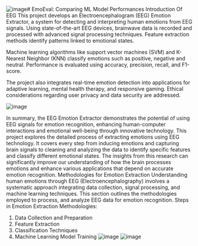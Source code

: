 ![image](https://github.com/Neha8136/EmoEval_Comparing_ML_Model_Performances/assets/91106552/db266677-7ec5-4083-96d5-46205099c89d)# EmoEval: Comparing ML Model Performances
                                   Introduction Of EEG
This project develops an Electroencephalogram (EEG) Emotion Extractor, a system for detecting and interpreting human emotions from EEG signals. Using state-of-the-art EEG devices, brainwave data is recorded and processed with advanced signal processing techniques. Feature extraction methods identify patterns linked to emotional states.

Machine learning algorithms like support vector machines (SVM) and K-Nearest Neighbor (KNN) classify emotions such as positive, negative and neutral. Performance is evaluated using accuracy, precision, recall, and F1-score.

The project also integrates real-time emotion detection into applications for adaptive learning, mental health therapy, and responsive gaming. Ethical considerations regarding user privacy and data security are addressed.

   ![image](https://github.com/Neha8136/EmoEval_Comparing_ML_Model_Performances/assets/91106552/c9a1b9b4-841b-4e76-9491-06f73ed20097)


In summary, the EEG Emotion Extractor demonstrates the potential of using EEG signals for emotion recognition, enhancing human-computer interactions and emotional well-being through innovative technology. 
This project explores the detailed process of extracting emotions using EEG technology. It covers every step from inducing emotions and capturing brain signals to cleaning and analyzing the data to identify specific features and classify different emotional states. The insights from this research can significantly improve our understanding of how the brain processes emotions and enhance various applications that depend on accurate emotion recognition. 
                                Methodologies for Emotion Extraction
Understanding human emotions through EEG (Electroencephalography) involves a systematic approach integrating data collection, signal processing, and machine learning techniques. This section outlines the methodologies employed to  process, and analyze EEG data for emotion recognition.
Steps in Emotion Extraction Methodologies:
1. Data Collection and Preparation
2. Feature Extraction
3. Classification Techniques
4. Machine Learning Model Training
   ![image](https://github.com/Neha8136/EmoEval_Comparing_ML_Model_Performances/assets/91106552/3a0e5fca-cd35-46e5-b141-4e09fe5f40a8)  ![image](https://github.com/Neha8136/EmoEval_Comparing_ML_Model_Performances/assets/91106552/edf08fb9-83a6-4f7e-89d6-d856690c8fa9)

   




